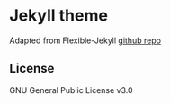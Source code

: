 # Jekyll theme

Adapted from Flexible-Jekyll [github repo](https://github.com/artemsheludko/flexible-jekyll)

## License

GNU General Public License v3.0
